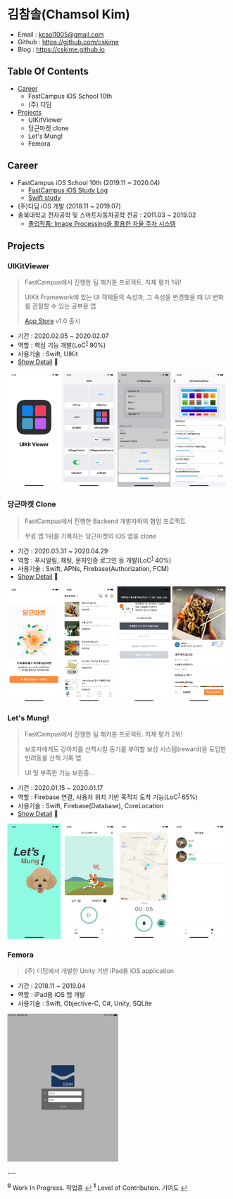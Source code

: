 # 김참솔(Chamsol Kim)

- Email : kcsol1005@gmail.com
- Github : https://github.com/cskime
- Blog : https://cskime.github.io



## Table Of Contents

- [Career](https://github.com/cskime/Portfolio#career)
  - FastCampus iOS School 10th
  - (주) 디딤
- [Projects](https://github.com/cskime/Portfolio#projects)
  - UIKitViewer
  - 당근마켓 clone
  - Let's Mung!
  - Femora



## Career

- FastCampus iOS School 10th (2019.11 ~ 2020.04)
  - [FastCampus iOS Study Log](https://github.com/cskime/iOS-Study-Log)
  - [Swift study](https://github.com/TheSwifters/iOS-Study)
- (주)디딤 iOS 개발 (2018.11 ~ 2019.07)
- 충북대학교 전자공학 및 스마트자동차공학 전공 : 2011.03 ~ 2019.02
  - [졸업작품: Image Processing을 활용한 자율 주차 시스템](https://github.com/cskime/GraduationProject)



## Projects

### UIKitViewer

> FastCampus에서 진행한 팀 해커톤 프로젝트. 자체 평가 1위!
>
> UIKit Framework에 있는 UI 객체들의 속성과, 그 속성을 변경했을 때 UI 변화를 관찰할 수 있는 공부용 앱
>
> [App Store](https://apps.apple.com/kr/app/uikitviewer/id1509137201) v1.0 출시

- 기간 : 2020.02.05 ~ 2020.02.07
- 역할 : 핵심 기능 개발(LoC<sup id="sup2">[1](#footnote1)</sup> 90%)
- 사용기술 : Swift, UIKit
- [Show Detail](https://github.com/cskime/UIKit-Viewer) 👀

<p>
  <img src="images/UIKitViewer/launch.png" width="24%">
  <img src="images/UIKitViewer/home.png" width="24%">
  <img src="images/UIKitViewer/tableView.png" width="24%">
  <img src="images/UIKitViewer/collectionView.png" width="24%">
</p>



### 당근마켓 Clone

> FastCampus에서 진행한 Backend 개발자와의 협업 프로젝트
>
> 무료 앱 1위를 기록하는 당근마켓의 iOS 앱을 clone

- 기간 : 2020.03.31 ~ 2020.04.29
- 역할 : 푸시알림, 채팅, 문자인증 로그인 등 개발(LoC<sup id="sup2">[1](#footnote1)</sup> 40%)
- 사용기술 : Swift, APNs, Firebase(Authorization, FCM)
- [Show Detail](https://github.com/cskime/iOS_DaangnMarket) 👀

<p>
  <img src="images/Daangn/launch.png" width="24%">
  <img src="images/Daangn/home.png" width="24%">
  <img src="images/Daangn/login.png" width="24%">
  <img src="images/Daangn/product.png" width="24%">
</p>


### Let's Mung!

> FastCampus에서 진행한 팀 해커톤 프로젝트. 자체 평가 2위!
>
> 보호자에게도 강아지를 산책시킬 동기를 부여할 보상 시스템(reward)을 도입한 반려동물 산책 기록 앱
>
> UI 및 부족한 기능 보완중...

- 기간 : 2020.01.15 ~ 2020.01.17
- 역할 : Firebase 연결, 사용자 위치 기반 목적지 도착 기능(LoC<sup id="sup2">[1](#footnote1)</sup> 65%)
- 사용기술 : Swift, Firebase(Database), CoreLocation
- [Show Detail](https://github.com/cskime/PetWalk) 👀

<p>
  <img src="images/LetsMung/launch.png" width="24%">
  <img src="images/LetsMung/home.png" width="24%">
  <img src="images/LetsMung/walk.png" width="24%">
  <img src="images/LetsMung/history.png" width="24%">
</p>



### Femora

> (주) 디딤에서 개발한 Unity 기반 iPad용 iOS application

- 기간 : 2018.11 ~ 2019.04
- 역할 : iPad용 iOS 앱 개발
- 사용기술 : Swift, Objective-C, C#, Unity, SQLite

<p>
  <img src="images/Femora/Femora-description.png" width="50%">
</p>
---

<b id="footnote1"><sup>0</sup></b> Work In Progress. 작업중 [↩︎](#sup1)
<b id="footnote2"><sup>1</sup></b> Level of Contribution. 기여도 [↩︎](#sup2)

